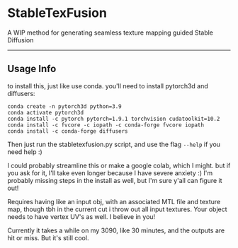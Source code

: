 # StableTexFusion
A WIP method for generating seamless texture mapping guided Stable Diffusion

---
## Usage Info
to install this, just like use conda.
you'll need to install pytorch3d and diffusers:
```
conda create -n pytorch3d python=3.9
conda activate pytorch3d
conda install -c pytorch pytorch=1.9.1 torchvision cudatoolkit=10.2
conda install -c fvcore -c iopath -c conda-forge fvcore iopath
conda install -c conda-forge diffusers

```
Then just run the stabletexfusion.py script, and use the flag `--help` if you need help :) 

I could probably streamline this or make a google colab, which I might. but if you ask for it, I'll take even longer because I have severe anxiety :) 
I'm probably missing steps in the install as well, but I'm sure y'all can figure it out!

Requires having like an input obj, with an associated MTL file and texture map, though tbh in the current cut i throw out all input textures. Your object needs to have vertex UV's as well. I believe in you!

Currently it takes a while on my 3090, like 30 minutes, and the outputs are hit or miss. But it's still cool. 
